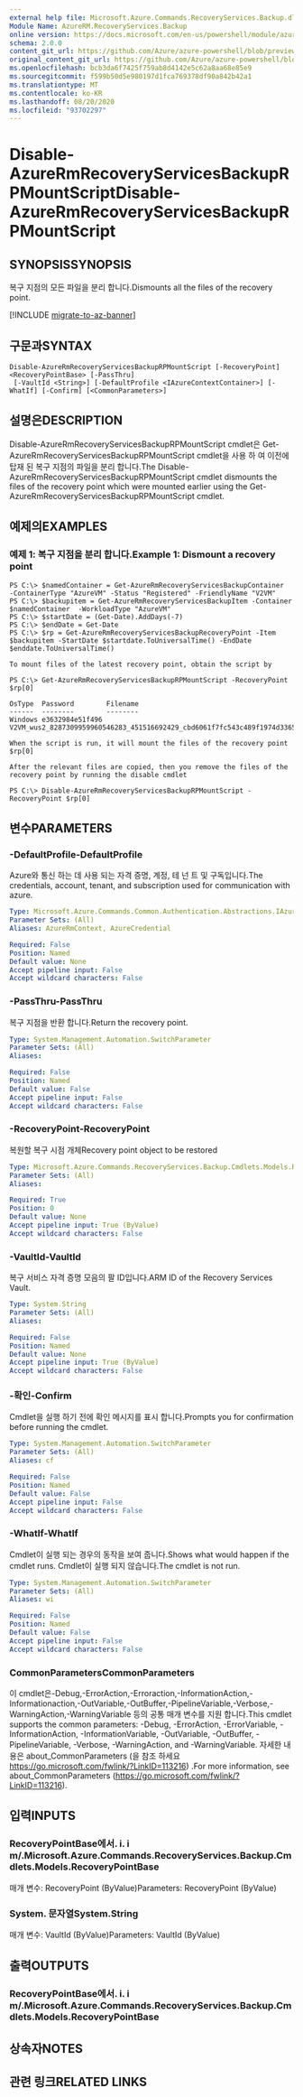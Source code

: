 ```yaml
---
external help file: Microsoft.Azure.Commands.RecoveryServices.Backup.dll-Help.xml
Module Name: AzureRM.RecoveryServices.Backup
online version: https://docs.microsoft.com/en-us/powershell/module/azurerm.recoveryservices.backup/disable-azurermrecoveryservicesbackuprpmountscript
schema: 2.0.0
content_git_url: https://github.com/Azure/azure-powershell/blob/preview/src/ResourceManager/RecoveryServices/Commands.RecoveryServices.Backup/help/Disable-AzureRmRecoveryServicesBackupRPMountScript.md
original_content_git_url: https://github.com/Azure/azure-powershell/blob/preview/src/ResourceManager/RecoveryServices/Commands.RecoveryServices.Backup/help/Disable-AzureRmRecoveryServicesBackupRPMountScript.md
ms.openlocfilehash: bcb3da6f7425f759ab8d4142e5c62a8aa68e85e9
ms.sourcegitcommit: f599b50d5e980197d1fca769378df90a842b42a1
ms.translationtype: MT
ms.contentlocale: ko-KR
ms.lasthandoff: 08/20/2020
ms.locfileid: "93702297"
---
```

# <span data-ttu-id="3ba5d-101">Disable-AzureRmRecoveryServicesBackupRPMountScript</span><span class="sxs-lookup"><span data-stu-id="3ba5d-101">Disable-AzureRmRecoveryServicesBackupRPMountScript</span></span>

## <span data-ttu-id="3ba5d-102">SYNOPSIS</span><span class="sxs-lookup"><span data-stu-id="3ba5d-102">SYNOPSIS</span></span>
<span data-ttu-id="3ba5d-103">복구 지점의 모든 파일을 분리 합니다.</span><span class="sxs-lookup"><span data-stu-id="3ba5d-103">Dismounts all the files of the recovery point.</span></span>

[!INCLUDE [migrate-to-az-banner](../../includes/migrate-to-az-banner.md)]

## <span data-ttu-id="3ba5d-104">구문과</span><span class="sxs-lookup"><span data-stu-id="3ba5d-104">SYNTAX</span></span>

```
Disable-AzureRmRecoveryServicesBackupRPMountScript [-RecoveryPoint] <RecoveryPointBase> [-PassThru]
 [-VaultId <String>] [-DefaultProfile <IAzureContextContainer>] [-WhatIf] [-Confirm] [<CommonParameters>]
```

## <span data-ttu-id="3ba5d-105">설명은</span><span class="sxs-lookup"><span data-stu-id="3ba5d-105">DESCRIPTION</span></span>
<span data-ttu-id="3ba5d-106">Disable-AzureRmRecoveryServicesBackupRPMountScript cmdlet은 Get-AzureRmRecoveryServicesBackupRPMountScript cmdlet을 사용 하 여 이전에 탑재 된 복구 지점의 파일을 분리 합니다.</span><span class="sxs-lookup"><span data-stu-id="3ba5d-106">The Disable-AzureRmRecoveryServicesBackupRPMountScript cmdlet dismounts the files of the recovery point which were mounted earlier using the Get-AzureRmRecoveryServicesBackupRPMountScript cmdlet.</span></span>

## <span data-ttu-id="3ba5d-107">예제의</span><span class="sxs-lookup"><span data-stu-id="3ba5d-107">EXAMPLES</span></span>

### <span data-ttu-id="3ba5d-108">예제 1: 복구 지점을 분리 합니다.</span><span class="sxs-lookup"><span data-stu-id="3ba5d-108">Example 1: Dismount a recovery point</span></span>
```
PS C:\> $namedContainer = Get-AzureRmRecoveryServicesBackupContainer  -ContainerType "AzureVM" -Status "Registered" -FriendlyName "V2VM"
PS C:\> $backupitem = Get-AzureRmRecoveryServicesBackupItem -Container $namedContainer  -WorkloadType "AzureVM"
PS C:\> $startDate = (Get-Date).AddDays(-7)
PS C:\> $endDate = Get-Date
PS C:\> $rp = Get-AzureRmRecoveryServicesBackupRecoveryPoint -Item $backupitem -StartDate $startdate.ToUniversalTime() -EndDate $enddate.ToUniversalTime()

To mount files of the latest recovery point, obtain the script by

PS C:\> Get-AzureRmRecoveryServicesBackupRPMountScript -RecoveryPoint $rp[0]

OsType  Password        Filename
------  --------        --------
Windows e3632984e51f496 V2VM_wus2_8287309959960546283_451516692429_cbd6061f7fc543c489f1974d33659fed07a6e0c2e08740.exe

When the script is run, it will mount the files of the recovery point $rp[0]

After the relevant files are copied, then you remove the files of the recovery point by running the disable cmdlet

PS C:\> Disable-AzureRmRecoveryServicesBackupRPMountScript -RecoveryPoint $rp[0]
```

## <span data-ttu-id="3ba5d-109">변수</span><span class="sxs-lookup"><span data-stu-id="3ba5d-109">PARAMETERS</span></span>

### <span data-ttu-id="3ba5d-110">-DefaultProfile</span><span class="sxs-lookup"><span data-stu-id="3ba5d-110">-DefaultProfile</span></span>
<span data-ttu-id="3ba5d-111">Azure와 통신 하는 데 사용 되는 자격 증명, 계정, 테 넌 트 및 구독입니다.</span><span class="sxs-lookup"><span data-stu-id="3ba5d-111">The credentials, account, tenant, and subscription used for communication with azure.</span></span>

```yaml
Type: Microsoft.Azure.Commands.Common.Authentication.Abstractions.IAzureContextContainer
Parameter Sets: (All)
Aliases: AzureRmContext, AzureCredential

Required: False
Position: Named
Default value: None
Accept pipeline input: False
Accept wildcard characters: False
```

### <span data-ttu-id="3ba5d-112">-PassThru</span><span class="sxs-lookup"><span data-stu-id="3ba5d-112">-PassThru</span></span>
<span data-ttu-id="3ba5d-113">복구 지점을 반환 합니다.</span><span class="sxs-lookup"><span data-stu-id="3ba5d-113">Return the recovery point.</span></span>

```yaml
Type: System.Management.Automation.SwitchParameter
Parameter Sets: (All)
Aliases:

Required: False
Position: Named
Default value: False
Accept pipeline input: False
Accept wildcard characters: False
```

### <span data-ttu-id="3ba5d-114">-RecoveryPoint</span><span class="sxs-lookup"><span data-stu-id="3ba5d-114">-RecoveryPoint</span></span>
<span data-ttu-id="3ba5d-115">복원할 복구 시점 개체</span><span class="sxs-lookup"><span data-stu-id="3ba5d-115">Recovery point object to be restored</span></span>

```yaml
Type: Microsoft.Azure.Commands.RecoveryServices.Backup.Cmdlets.Models.RecoveryPointBase
Parameter Sets: (All)
Aliases:

Required: True
Position: 0
Default value: None
Accept pipeline input: True (ByValue)
Accept wildcard characters: False
```

### <span data-ttu-id="3ba5d-116">-VaultId</span><span class="sxs-lookup"><span data-stu-id="3ba5d-116">-VaultId</span></span>
<span data-ttu-id="3ba5d-117">복구 서비스 자격 증명 모음의 팔 ID입니다.</span><span class="sxs-lookup"><span data-stu-id="3ba5d-117">ARM ID of the Recovery Services Vault.</span></span>

```yaml
Type: System.String
Parameter Sets: (All)
Aliases:

Required: False
Position: Named
Default value: None
Accept pipeline input: True (ByValue)
Accept wildcard characters: False
```

### <span data-ttu-id="3ba5d-118">-확인</span><span class="sxs-lookup"><span data-stu-id="3ba5d-118">-Confirm</span></span>
<span data-ttu-id="3ba5d-119">Cmdlet을 실행 하기 전에 확인 메시지를 표시 합니다.</span><span class="sxs-lookup"><span data-stu-id="3ba5d-119">Prompts you for confirmation before running the cmdlet.</span></span>

```yaml
Type: System.Management.Automation.SwitchParameter
Parameter Sets: (All)
Aliases: cf

Required: False
Position: Named
Default value: False
Accept pipeline input: False
Accept wildcard characters: False
```

### <span data-ttu-id="3ba5d-120">-WhatIf</span><span class="sxs-lookup"><span data-stu-id="3ba5d-120">-WhatIf</span></span>
<span data-ttu-id="3ba5d-121">Cmdlet이 실행 되는 경우의 동작을 보여 줍니다.</span><span class="sxs-lookup"><span data-stu-id="3ba5d-121">Shows what would happen if the cmdlet runs.</span></span>
<span data-ttu-id="3ba5d-122">Cmdlet이 실행 되지 않습니다.</span><span class="sxs-lookup"><span data-stu-id="3ba5d-122">The cmdlet is not run.</span></span>

```yaml
Type: System.Management.Automation.SwitchParameter
Parameter Sets: (All)
Aliases: wi

Required: False
Position: Named
Default value: False
Accept pipeline input: False
Accept wildcard characters: False
```

### <span data-ttu-id="3ba5d-123">CommonParameters</span><span class="sxs-lookup"><span data-stu-id="3ba5d-123">CommonParameters</span></span>
<span data-ttu-id="3ba5d-124">이 cmdlet은-Debug,-ErrorAction,-Erroraction,-InformationAction,-Informationaction,-OutVariable,-OutBuffer,-PipelineVariable,-Verbose,-WarningAction,-WarningVariable 등의 공통 매개 변수를 지원 합니다.</span><span class="sxs-lookup"><span data-stu-id="3ba5d-124">This cmdlet supports the common parameters: -Debug, -ErrorAction, -ErrorVariable, -InformationAction, -InformationVariable, -OutVariable, -OutBuffer, -PipelineVariable, -Verbose, -WarningAction, and -WarningVariable.</span></span> <span data-ttu-id="3ba5d-125">자세한 내용은 about_CommonParameters (을 참조 하세요 https://go.microsoft.com/fwlink/?LinkID=113216) .</span><span class="sxs-lookup"><span data-stu-id="3ba5d-125">For more information, see about_CommonParameters (https://go.microsoft.com/fwlink/?LinkID=113216).</span></span>

## <span data-ttu-id="3ba5d-126">입력</span><span class="sxs-lookup"><span data-stu-id="3ba5d-126">INPUTS</span></span>

### <span data-ttu-id="3ba5d-127">RecoveryPointBase에서. i. i m/.</span><span class="sxs-lookup"><span data-stu-id="3ba5d-127">Microsoft.Azure.Commands.RecoveryServices.Backup.Cmdlets.Models.RecoveryPointBase</span></span>
<span data-ttu-id="3ba5d-128">매개 변수: RecoveryPoint (ByValue)</span><span class="sxs-lookup"><span data-stu-id="3ba5d-128">Parameters: RecoveryPoint (ByValue)</span></span>

### <span data-ttu-id="3ba5d-129">System. 문자열</span><span class="sxs-lookup"><span data-stu-id="3ba5d-129">System.String</span></span>
<span data-ttu-id="3ba5d-130">매개 변수: VaultId (ByValue)</span><span class="sxs-lookup"><span data-stu-id="3ba5d-130">Parameters: VaultId (ByValue)</span></span>

## <span data-ttu-id="3ba5d-131">출력</span><span class="sxs-lookup"><span data-stu-id="3ba5d-131">OUTPUTS</span></span>

### <span data-ttu-id="3ba5d-132">RecoveryPointBase에서. i. i m/.</span><span class="sxs-lookup"><span data-stu-id="3ba5d-132">Microsoft.Azure.Commands.RecoveryServices.Backup.Cmdlets.Models.RecoveryPointBase</span></span>

## <span data-ttu-id="3ba5d-133">상속자</span><span class="sxs-lookup"><span data-stu-id="3ba5d-133">NOTES</span></span>

## <span data-ttu-id="3ba5d-134">관련 링크</span><span class="sxs-lookup"><span data-stu-id="3ba5d-134">RELATED LINKS</span></span>
